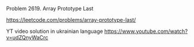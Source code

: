 Problem 2619. Array Prototype Last

https://leetcode.com/problems/array-prototype-last/

YT video solution in ukrainian language https://www.youtube.com/watch?v=udZQnyWaCrc